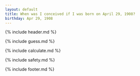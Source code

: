 ```yaml
---
layout: default
title: When was I conceived if I was born on April 29, 1908?
birthday: Apr 29, 1908
---
```


{% include header.md %}

{% include guess.md %}

{% include calculate.md %}

{% include safety.md %}

{% include footer.md %}




